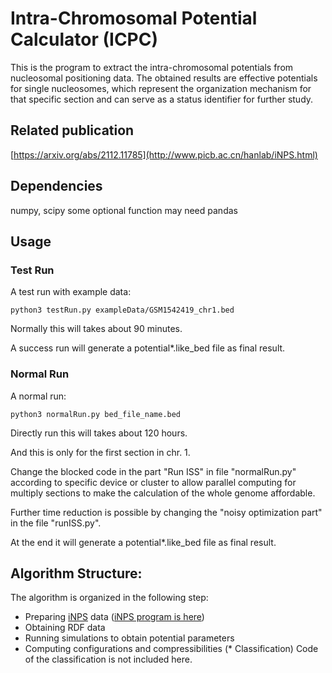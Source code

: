 # Intra-Chromosomal Potential Calculator (ICPC)
This is the program to extract the intra-chromosomal potentials from nucleosomal positioning data.
The obtained results are effective potentials for single nucleosomes, which represent the organization mechanism for that specific section and can serve as a status identifier for further study.
## Related publication
[https://arxiv.org/abs/2112.11785](http://www.picb.ac.cn/hanlab/iNPS.html)
## Dependencies
numpy, scipy
some optional function may need pandas
## Usage
### Test Run
A test run with example data:
```
python3 testRun.py exampleData/GSM1542419_chr1.bed
```
Normally this will takes about 90 minutes. 

A success run will generate a potential*.like_bed file as final result.
### Normal Run
A normal run:
```
python3 normalRun.py bed_file_name.bed
```
Directly run this will takes about 120 hours.

And this is only for the first section in chr. 1.

Change the blocked code in the part "Run ISS" in file "normalRun.py" 
according to specific device or cluster to allow parallel computing 
for multiply sections to make the calculation of the whole 
genome affordable.

Further time reduction is possible by changing the "noisy 
optimization part" in the file "runISS.py". 

At the end it will generate a potential*.like_bed file as 
final result.
## Algorithm Structure:
The algorithm is organized in the following step:
* Preparing [iNPS](https://www.nature.com/articles/ncomms5909) data ([iNPS program is here](http://www.picb.ac.cn/hanlab/iNPS.html))
* Obtaining RDF data
* Running simulations to obtain potential parameters
* Computing configurations and compressibilities
(* Classification)
Code of the classification is not included here.
